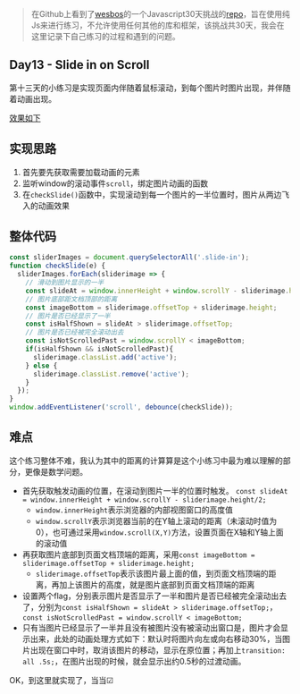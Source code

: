 > 在Github上看到了[wesbos](https://twitter.com/wesbos)的一个Javascript30天挑战的[repo](https://github.com/wesbos/JavaScript30)，旨在使用纯Js来进行练习，不允许使用任何其他的库和框架，该挑战共30天，我会在这里记录下自己练习的过程和遇到的问题。

## Day13 - Slide in on Scroll

第十三天的小练习是实现页面内伴随着鼠标滚动，到每个图片时图片出现，并伴随着动画出现。

[效果如下](http://htmlpreview.github.io/?https://github.com/winar-jin/JavaScript30-Challenge/blob/master/13%20-%20Slide%20in%20on%20Scroll/index.html)

## 实现思路
1. 首先要先获取需要加载动画的元素
2. 监听window的滚动事件`scroll`，绑定图片动画的函数
3. 在`checkSlide()`函数中，实现滚动到每一个图片的一半位置时，图片从两边飞入的动画效果

## 整体代码
```Javascript
const sliderImages = document.querySelectorAll('.slide-in');
function checkSlide(e) {
  sliderImages.forEach(sliderimage => {
    // 滑动到图片显示的一半
    const slideAt = window.innerHeight + window.scrollY - sliderimage.height/2;
    // 图片底部距文档顶部的距离
    const imageBottom = sliderimage.offsetTop + sliderimage.height;
    // 图片是否已经显示了一半
    const isHalfShown = slideAt > sliderimage.offsetTop;
    // 图片是否已经被完全滚动出去
    const isNotScrolledPast = window.scrollY < imageBottom;
    if(isHalfShown && isNotScrolledPast){
      sliderimage.classList.add('active');
    } else {
      sliderimage.classList.remove('active');
    }
  });
}
window.addEventListener('scroll', debounce(checkSlide));
```

## 难点
这个练习整体不难，我认为其中的距离的计算算是这个小练习中最为难以理解的部分，更像是数学问题。

* 首先获取触发动画的位置，在滚动到图片一半的位置时触发。
`const slideAt = window.innerHeight + window.scrollY - sliderimage.height/2;`
	* `window.innerHeight`表示浏览器的内部视图窗口的高度值
	* `window.scrollY`表示浏览器当前的在Y轴上滚动的距离（未滚动时值为0），也可通过采用`window.scroll(X,Y)`方法，设置页面在X轴和Y轴上面的滚动值
* 再获取图片底部到页面文档顶端的距离，采用`const imageBottom = sliderimage.offsetTop + sliderimage.height;`
	* `sliderimage.offsetTop`表示该图片最上面的值，到页面文档顶端的距离，再加上该图片的高度，就是图片底部到页面文档顶端的距离
* 设置两个flag，分别表示图片是否显示了一半和图片是否已经被完全滚动出去了，分别为`const isHalfShown = slideAt > sliderimage.offsetTop;`，`const isNotScrolledPast = window.scrollY < imageBottom;`
* 只有当图片已经显示了一半并且没有被图片没有被滚动出窗口是，图片才会显示出来，此处的动画处理方式如下：默认时将图片向左或向右移动30%，当图片出现在窗口中时，取消该图片的移动，显示在原位置；再加上`transition: all .5s;`，在图片出现的时候，就会显示出约0.5秒的过渡动画。

OK，到这里就实现了，当当☑